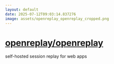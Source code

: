 ```yaml
---
layout: default
date: 2025-07-12T09:03:14.837276
image: assets/openreplay_openreplay_cropped.png
---
```


# [openreplay/openreplay](https://github.com/openreplay/openreplay)

self-hosted session replay for web apps
